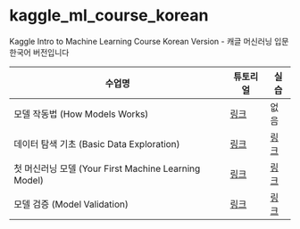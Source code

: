 # kaggle_ml_course_korean
Kaggle Intro to Machine Learning Course Korean Version - 캐글 머신러닝 입문 한국어 버전입니다

| 수업명 | 튜토리얼 | 실습 |
| ----- | --- | --- |
| 모델 작동법 (How Models Works) | [링크](https://www.kaggle.com/code/donggeonhan/how-models-work-kor-ver?scriptVersionId=102974832) | 없음 |
| 데이터 탐색 기초 (Basic Data Exploration) | [링크](https://www.kaggle.com/code/donggeonhan/basic-data-exploration?scriptVersionId=102980220) | [링크](https://www.kaggle.com/code/donggeonhan/exercise-explore-your-data?scriptVersionId=102982432) |
| 첫 머신러닝 모델 (Your First Machine Learning Model) | [링크](https://www.kaggle.com/code/jkldainjeong/your-first-machine-learning-model?scriptVersionId=103501847) | [링크](https://www.kaggle.com/code/jkldainjeong/exercise-your-first-machine-learning-model?scriptVersionId=103501993) |
| 모델 검증 (Model Validation) | [링크](https://www.kaggle.com/donggeonhan/model-validation) | [링크](https://www.kaggle.com/code/jkldainjeong/exercise-model-validation?scriptVersionId=103502167) |
